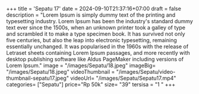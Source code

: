 +++
title = 'Sepatu 17'
date = 2024-09-10T21:37:16+07:00
draft = false
description = "Lorem Ipsum is simply dummy text of the printing and typesetting industry. Lorem Ipsum has been the industry's standard dummy text ever since the 1500s, when an unknown printer took a galley of type and scrambled it to make a type specimen book. It has survived not only five centuries, but also the leap into electronic typesetting, remaining essentially unchanged. It was popularised in the 1960s with the release of Letraset sheets containing Lorem Ipsum passages, and more recently with desktop publishing software like Aldus PageMaker including versions of Lorem Ipsum."
image = "/images/Sepatu/18.jpeg"
imageBig= "/images/Sepatu/18.jpeg"
videoThumbnail = "/images/Sepatu/video-thumbnail-sepatu17.jpeg"
videoUrl= "/images/Sepatu/Sepatu17.mp4"
categories= ["Sepatu"]
price="Rp 50k"
size= "39"
tersisa = "1 "
+++

